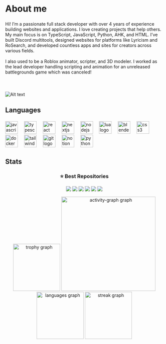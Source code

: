 <h1 align="left">About me</h1>

###

<p align="left">Hi! I’m a passionate full stack developer with over 4 years of experience building websites and applications. I love creating projects that help others. My main focus is on TypeScript, JavaScript, Python, AHK, and HTML. I’ve built Discord multitools, designed websites for platforms like Lyricism and RoSearch, and developed countless apps and sites for creators across various fields.<br><br>I also used to be a Roblox animator, scripter, and 3D modeler. I worked as the lead developer handling scripting and animation for an unreleased battlegrounds game which was canceled!</p>

###

<br clear="both">

![Alt text](https://spotify-recently-played-readme.vercel.app/api?user=ankfmsq0kvoavoslfgse96idd&unique={true|1|on|yes})
###

<h2 align="left">Languages</h2>

###

<div align="left">
  <img src="https://cdn.jsdelivr.net/gh/devicons/devicon/icons/javascript/javascript-original.svg" height="40" alt="javascript logo"  />
  <img width="12" />
  <img src="https://cdn.jsdelivr.net/gh/devicons/devicon/icons/typescript/typescript-original.svg" height="40" alt="typescript logo"  />
  <img width="12" />
  <img src="https://cdn.jsdelivr.net/gh/devicons/devicon/icons/react/react-original.svg" height="40" alt="react logo"  />
  <img width="12" />
  <img src="https://cdn.jsdelivr.net/gh/devicons/devicon/icons/nextjs/nextjs-original.svg" height="40" alt="nextjs logo"  />
  <img width="12" />
  <img src="https://cdn.jsdelivr.net/gh/devicons/devicon/icons/nodejs/nodejs-original.svg" height="40" alt="nodejs logo"  />
  <img width="12" />
  <img src="https://cdn.jsdelivr.net/gh/devicons/devicon/icons/lua/lua-original.svg" height="40" alt="lua logo"  />
  <img width="12" />
  <img src="https://cdn.jsdelivr.net/gh/devicons/devicon/icons/blender/blender-original.svg" height="40" alt="blender logo"  />
  <img width="12" />
  <img src="https://cdn.jsdelivr.net/gh/devicons/devicon/icons/css3/css3-original.svg" height="40" alt="css3 logo"  />
  <img width="12" />
  <img src="https://cdn.jsdelivr.net/gh/devicons/devicon/icons/docker/docker-original.svg" height="40" alt="docker logo"  />
  <img width="12" />
  <img src="https://cdn.jsdelivr.net/gh/devicons/devicon/icons/tailwindcss/tailwindcss-original-wordmark.svg" height="40" alt="tailwindcss logo"  />
  <img width="12" />
  <img src="https://cdn.jsdelivr.net/gh/devicons/devicon/icons/git/git-original.svg" height="40" alt="git logo"  />
  <img width="12" />
  <img src="https://cdn.jsdelivr.net/gh/devicons/devicon/icons/notion/notion-original.svg" height="40" alt="notion logo"  />
  <img width="12" />
  <img src="https://cdn.jsdelivr.net/gh/devicons/devicon/icons/python/python-original.svg" height="40" alt="python logo"  />
</div>

###

<h2 align="left">Stats</h2>

###

<div align="center">
  <h3>⭐️ Best Repositories</h3>
  <p align="center">
    <a href="https://github.com/injuriez/Bloomfisching">
        <img src="https://github-readme-stats.vercel.app/api/pin/?username=injuriez&repo=Bloomfisching&theme=default&title_color=000000&icon_color=0366d6&text_color=333333&bg_color=ffffff" /></a>
    <a href="https://github.com/injuriez/Bloom">
        <img src="https://github-readme-stats.vercel.app/api/pin/?username=injuriez&repo=Bloom&theme=default&title_color=000000&icon_color=0366d6&text_color=333333&bg_color=ffffff" /></a>
    <a href="https://github.com/injuriez/Mangoguards-ALS-AIO">
        <img src="https://github-readme-stats.vercel.app/api/pin/?username=injuriez&repo=Mangoguards-ALS-AIO&theme=default&title_color=000000&icon_color=0366d6&text_color=333333&bg_color=ffffff" /></a>
    <a href="https://github.com/injuriez/Mangoguards-installer">
        <img src="https://github-readme-stats.vercel.app/api/pin/?username=injuriez&repo=Mangoguards-installer&theme=default&title_color=000000&icon_color=0366d6&text_color=333333&bg_color=ffffff" /></a>
    <a href="https://github.com/injuriez/Web-Development">
        <img src="https://github-readme-stats.vercel.app/api/pin/?username=injuriez&repo=Web-Development&theme=default&title_color=000000&icon_color=0366d6&text_color=333333&bg_color=ffffff" /></a>
    <a href="https://github.com/injuriez/MangoGuards">
        <img src="https://github-readme-stats.vercel.app/api/pin/?username=injuriez&repo=MangoGuards&theme=default&title_color=000000&icon_color=0366d6&text_color=333333&bg_color=ffffff" /></a>
  </p>
</div>


<div align="center">
  <img src="https://github-profile-trophy.vercel.app?username=injuriez&theme=dracula&column=-1&row=1&margin-w=8&margin-h=8&no-bg=false&no-frame=false&order=4" height="150" alt="trophy graph"  />
  <img src="https://github-readme-activity-graph.vercel.app/graph?username=injuriez&radius=16&theme=react&area=true&order=5" height="300" alt="activity-graph graph"  />
  <img src="https://github-readme-stats.vercel.app/api/top-langs?username=injuriez&locale=en&hide_title=false&layout=compact&card_width=320&langs_count=5&theme=dracula&hide_border=false&order=2" height="150" alt="languages graph"  />
  <img src="https://streak-stats.demolab.com?user=injuriez&locale=en&mode=daily&theme=dracula&hide_border=false&border_radius=5&order=3" height="150" alt="streak graph"  />
</div>

###

